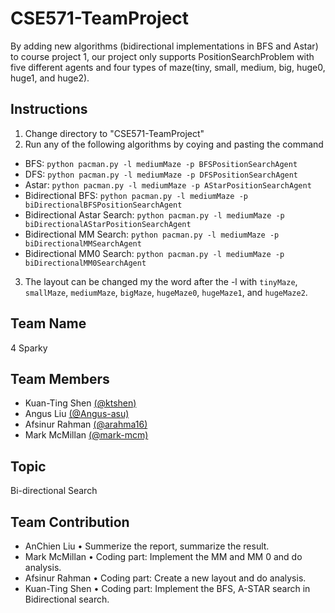 # CSE571-TeamProject
By adding new algorithms (bidirectional implementations in BFS and Astar) to course project 1, our project only supports PositionSearchProblem with five different agents and four types of maze(tiny, small, medium, big, huge0, huge1, and huge2).

## Instructions
1. Change directory to "CSE571-TeamProject"
2. Run any of the following algorithms by coying and pasting the command
- BFS: `python pacman.py -l mediumMaze -p BFSPositionSearchAgent`
- DFS: `python pacman.py -l mediumMaze -p DFSPositionSearchAgent`
- Astar: `python pacman.py -l mediumMaze -p AStarPositionSearchAgent`
- Bidirectional BFS: `python pacman.py -l mediumMaze -p biDirectionalBFSPositionSearchAgent`
- Bidirectional Astar Search: `python pacman.py -l mediumMaze -p biDirectionalAStarPositionSearchAgent`
- Bidirectional MM Search: `python pacman.py -l mediumMaze -p biDirectionalMMSearchAgent`
- Bidirectional MM0 Search: `python pacman.py -l mediumMaze -p biDirectionalMM0SearchAgent`
3. The layout can be changed my the word after the -l with `tinyMaze`, `smallMaze`, `mediumMaze`, `bigMaze`, `hugeMaze0`, `hugeMaze1`, and `hugeMaze2`. 
## Team Name
4 Sparky
## Team Members
- Kuan-Ting Shen [(@ktshen)](https://github.com/ktshen)
- Angus Liu [(@Angus-asu)](https://github.com/Angus-asu)
- Afsinur Rahman [(@arahma16)](https://github.com/arahma16)
- Mark McMillan [(@mark-mcm)](https://github.com/mark-mcm)
## Topic
Bi-directional Search
## Team Contribution
- AnChien Liu
• Summerize the report, summarize the result.
- Mark McMillan
• Coding part: Implement the MM and MM 0 and do
analysis.
- Afsinur Rahman
• Coding part: Create a new layout and do analysis.
- Kuan-Ting Shen
• Coding part: Implement the BFS, A-STAR search in
Bidirectional search.
